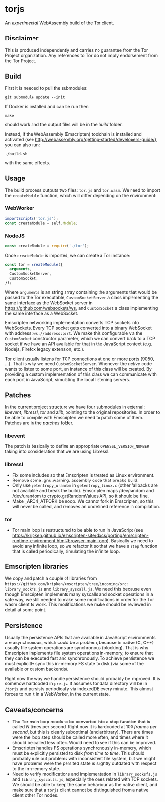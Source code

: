 # torjs

An *experimental* WebAssembly build of the Tor client.

## Disclaimer

This is produced independently and carries no guarantee from the Tor Project organization. Any references to Tor do not imply endorsement from the Tor Project.

## Build
First it is needed to pull the submodules:
```
git submodule update --init
```
If Docker is installed and can be run then
```
make
```
should work and the output files will be in the *build* folder.

Instead, if the WebAssembly (Emscripten) toolchain is installed and activated (see http://webassembly.org/getting-started/developers-guide/), you can also run:

```
./build.sh
```
with the same effects.

## Usage

The build process outputs two files: ```tor.js``` and ```tor.wasm```. We need to import the ```createModule``` function, which will differ depending on the environment:

### WebWorker
```js
importScripts('tor.js');
const createModule = self.Module;
```

### NodeJS
```js
const createModule = require('./tor');
```

Once ```createModule``` is imported, we can create a Tor instance:

```js
const tor = createModule({
  arguments,
  CustomSocketServer,
  CustomSocket,
});
```

Where ```arguments``` is an string array containing the arguments that would be passed to the Tor executable, ```CustomSocketServer``` a class implementing the same interface as the WebSocket server in https://github.com/websockets/ws, and ```CustomSocket``` a class implementing the same interface as a WebSocket.

Emscripten networking implementation converts TCP sockets into WebSockets. Every TCP socket gets converted into a binary WebSocket with address: ```ws://address:port```. We make this configurable via the ```CustomSocket``` constructor parameter, which we can convert back to a TCP socket if we have an API available for that in the JavaScript context (e.g. Nodejs, Firefox legacy extension, etc.).

Tor client usually listens for TCP connections at one or more ports (9050, ...). That is why we need ```CustomSocketServer```. Whenever the *native* code wants to listen to some port, an instance of this class will be created. By providing a custom implementation of this class we can communicate with each port in JavaScript, simulating the local listening servers.

## Patches

In the current project structure we have four submodules in external: *libevent*, *libressl*, *tor* and *zlib*, pointing to the original repositories. In order to be able to compile with Emscripten we need to patch some of them. Patches are in the *patches* folder.

### libevent

The patch is basically to define an appropriate ```OPENSSL_VERSION_NUMBER``` taking into consideration that we are using Libressl.

### libressl
* Fix some includes so that Emscripten is treated as Linux environment.
* Remove some .gnu.warning. assembly code that breaks build.
* Only use ```getentropy_urandom``` in ```getentropy_linux.c``` (other fallbacks are not available and break the build). Emscripten maps /dev/random and /dev/urandom to crypto.getRandomValues API, so it should be fine.
* Make _ARC4_ATFORK be noop. We cannot fork in Emscripten, so this will never be called, and removes an undefined reference in compilation.
### tor
* Tor main loop is restructured to be able to run in JavaScript (see https://kripken.github.io/emscripten-site/docs/porting/emscripten-runtime-environment.html#browser-main-loop). Basically we need to avoid any infinite loop, so we refactor it so that we have a ```step``` function that is called periodically, simulating the infinite loop.

## Emscripten libraries

We copy and patch a couple of libraries from ```https://github.com/kripken/emscripten/tree/incoming/src```: ```library_sockfs.js``` and ```library_syscall.js```. We need this because even though Emscripten implements many syscalls and socket operations in a safe way, we still needed to make some modifications in order for the Tor wasm client to work. This modifications we make should be reviewed in detail at some point.

## Persistence
Usually the persistence APIs that are available in JavaScript environments are asynchronous, which could be a problem, because in native (C, C++) usually file system operations are synchronous (blocking). That is why Emscripten implements file system operations in-memory, to ensure that they can be executed fast and synchronously. To achieve persistence we must explicitly sync this in-memory FS state to disk (via some of the available or custom backends).

Right now the way we handle persistence should probably be improved. It is somehow hardcoded in ```pre.js```. It assumes tor data directory will be in ```/torjs``` and persists periodically via indexedDB every minute. This almost forces to run it in a WebWorker, in the current state.

## Caveats/concerns

* The Tor main loop needs to be converted into a step function that is called *N* times per second. Right now it is hardcoded at 100 *frames per second*, but this is clearly suboptimal (and arbitrary). There are times were the loop step should be called more often, and times where it should be called less often. Would need to see if this can be improved.
* Emscripten handles FS operations synchronously in-memory, which must be explicitly persisted to disk *from time to time*. This should probably rule out problems with inconsistent file system, but we might have problems were the persited state is slightly outdated with respect to the in-memory state.
* Need to verify modifications and implementation in ```library_socksfs.js``` and ```library_syscalls.js```, especially the ones related with TCP sockets. We should be able to keep the same behaviour as the native client, and make sure that a ```torjs``` client cannot be distinguished from a native client other Tor nodes.
